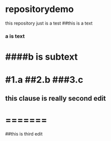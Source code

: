 # repositorydemo
this repository just is a test
##this is a text
### a is text
####b is subtext
============

#1.a
##2.b
###3.c
==========
## this clause is really second edit
=======
======
##this is third edit
